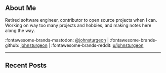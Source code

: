## About Me

Retired software engineer, contributor to open source projects when I can. Working on way too many projects and hobbies, and making notes here along the way.

:fontawesome-brands-mastodon: [@johnsturgeon](https://mastodon.social/@johnsturgeon) | :fontawesome-brands-github: [johnsturgeon](https://github.com/johnsturgeon) | :fontawesome-brands-reddit: [u/johnsturgeon](https://www.reddit.com/user/johnsturgeon)

---

## Recent Posts


